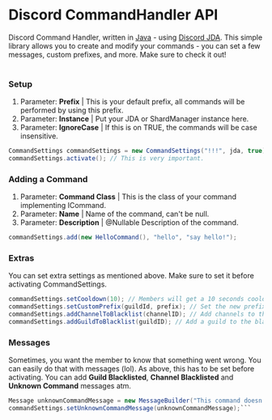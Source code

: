 # Discord CommandHandler API
Discord Command Handler, written in [Java](https://www.java.com/) - using [Discord JDA](https://github.com/DV8FromTheWorld/JDA). This simple library allows you to create and modify
your commands - you can set a few messages, custom prefixes, and more. Make sure to check it out!
<br />
<br />
### Setup
1. Parameter: **Prefix** | This is your default prefix, all commands will be performed by using this prefix.
2. Parameter: **Instance** | Put your JDA or ShardManager instance here.
3. Parameter: **IgnoreCase** | If this is on TRUE, the commands will be case insensitive.
```java
CommandSettings commandSettings = new CommandSettings("!!!", jda, true);
commandSettings.activate(); // This is very important.
```

### Adding a Command
1. Parameter: **Command Class** | This is the class of your command implementing ICommand.
2. Parameter: **Name** | Name of the command, can't be null.
3. Parameter: **Description** | @Nullable Description of the command.
```java
commandSettings.add(new HelloCommand(), "hello", "say hello!"); 
```

### Extras
You can set extra settings as mentioned above. Make sure to set it before activating CommandSettings.
```java
commandSettings.setCooldown(10); // Members will get a 10 seconds cooldown once they perform a command.
commandSettings.setCustomPrefix(guildId, prefix); // Set the new prefix in a specific guild.
commandSettings.addChannelToBlacklist(channelID); // Add channels to the blacklist - commands can't be executed.
commandSettings.addGuildToBlacklist(guildID); // Add a guild to the blacklist - commands can't be executed.
```

### Messages
Sometimes, you want the member to know that something went wrong. You can easily do that with messages (lol).
As above, this has to be set before activating. You can add **Guild Blacklisted**, **Channel Blacklisted** and **Unknown Command** messages atm.
```java
Message unknownCommandMessage = new MessageBuilder("This command doesn't exist").build();
commandSettings.setUnknownCommandMessage(unknownCommandMessage);```
